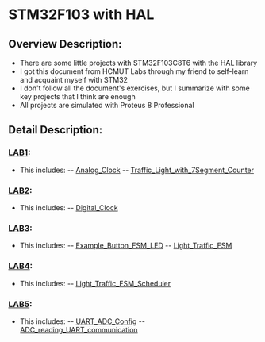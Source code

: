 # STM32F103 with HAL

## Overview Description:
- There are some little projects with STM32F103C8T6 with the HAL library
- I got this document from HCMUT Labs through my friend to self-learn and acquaint myself with STM32
- I don't follow all the document's exercises, but I summarize with some key projects that I think are enough
- All projects are simulated with Proteus 8 Professional

## Detail Description:
### [LAB1](https://github.com/Mojinnn/STM32F103_with_HAL/tree/master/LAB1_HCMUT):
- This includes:
  -- [Analog_Clock](https://github.com/Mojinnn/STM32F103_with_HAL/tree/master/LAB1_HCMUT/Analog_Clock)
  -- [Traffic_Light_with_7Segment_Counter](https://github.com/Mojinnn/STM32F103_with_HAL/tree/master/LAB1_HCMUT/Traffic_Light_with_7Segment_Counter)

### [LAB2](https://github.com/Mojinnn/STM32F103_with_HAL/tree/master/LAB2_HCMUT):
- This includes:
  -- [Digital_Clock](https://github.com/Mojinnn/STM32F103_with_HAL/tree/master/LAB2_HCMUT/Digital_Clock)

### [LAB3](https://github.com/Mojinnn/STM32F103_with_HAL/tree/master/LAB3_HCMUT):
- This includes:
  -- [Example_Button_FSM_LED](https://github.com/Mojinnn/STM32F103_with_HAL/tree/master/LAB3_HCMUT/Example_Button_FSM_LED)
  -- [Light_Traffic_FSM](https://github.com/Mojinnn/STM32F103_with_HAL/tree/master/LAB3_HCMUT/Light_Traffic_FSM)

### [LAB4](https://github.com/Mojinnn/STM32F103_with_HAL/tree/master/LAB4_HCMUT):
- This includes:
  -- [Light_Traffic_FSM_Scheduler](https://github.com/Mojinnn/STM32F103_with_HAL/tree/master/LAB4_HCMUT/Light_Traffic_FSM_Scheduler)

### [LAB5](https://github.com/Mojinnn/STM32F103_with_HAL/tree/master/LAB5_HCMUT):
- This includes:
  -- [UART_ADC_Config](https://github.com/Mojinnn/STM32F103_with_HAL/tree/master/LAB5_HCMUT/UART_ADC_Config)
  -- [ADC_reading_UART_communication](https://github.com/Mojinnn/STM32F103_with_HAL/tree/master/LAB5_HCMUTADC_reading_UART_communication)
